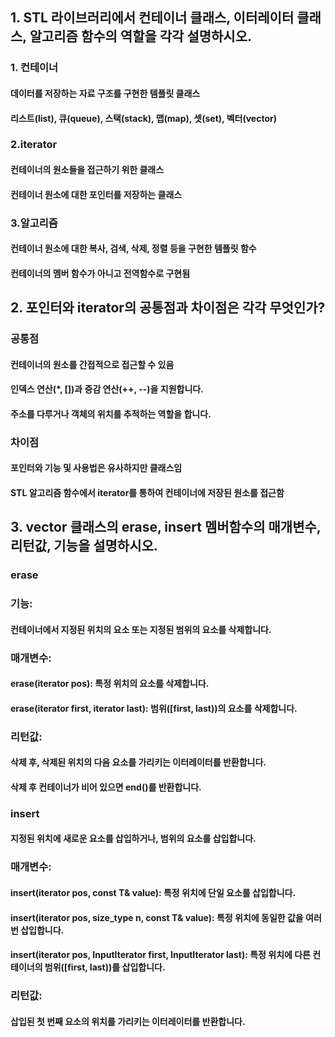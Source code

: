 ## 1. STL 라이브러리에서 컨테이너 클래스, 이터레이터 클래스, 알고리즘 함수의 역할을 각각 설명하시오.
### 1. 컨테이너
  #### 데이터를 저장하는 자료 구조를 구현한 템플릿 클래스
  #### 리스트(list), 큐(queue), 스택(stack), 맵(map), 셋(set), 벡터(vector)


### 2.iterator
  #### 컨테이너의 원소들을 접근하기 위한 클래스
  #### 컨테이너 원소에 대한 포인터를 저장하는 클래스

  
### 3.알고리즘
  #### 컨테이너 원소에 대한 복사, 검색, 삭제, 정렬 등을 구현한 템플릿 함수
  #### 컨테이너의 멤버 함수가 아니고 전역함수로 구현됨


## 2. 포인터와 iterator의 공통점과 차이점은 각각 무엇인가?
### 공통점
#### 컨테이너의 원소를 간접적으로 접근할 수 있음
#### 인덱스 연산(*, [])과 증감 연산(++, --)을 지원합니다.
#### 주소를 다루거나 객체의 위치를 추적하는 역할을 합니다.


### 차이점
#### 포인터와 기능 및 사용법은 유사하지만 클래스임
#### STL 알고리즘 함수에서 iterator를 통하여 컨테이너에 저장된 원소를 접근함


## 3. vector 클래스의 erase, insert 멤버함수의 매개변수, 리턴값, 기능을 설명하시오.
### erase
### 기능: 
#### 컨테이너에서 지정된 위치의 요소 또는 지정된 범위의 요소를 삭제합니다.
### 매개변수:
#### erase(iterator pos): 특정 위치의 요소를 삭제합니다.
#### erase(iterator first, iterator last): 범위([first, last))의 요소를 삭제합니다.
### 리턴값:
#### 삭제 후, 삭제된 위치의 다음 요소를 가리키는 이터레이터를 반환합니다.
#### 삭제 후 컨테이너가 비어 있으면 end()를 반환합니다.



### insert
#### 지정된 위치에 새로운 요소를 삽입하거나, 범위의 요소를 삽입합니다.
### 매개변수:
#### insert(iterator pos, const T& value): 특정 위치에 단일 요소를 삽입합니다.
#### insert(iterator pos, size_type n, const T& value): 특정 위치에 동일한 값을 여러 번 삽입합니다.
#### insert(iterator pos, InputIterator first, InputIterator last): 특정 위치에 다른 컨테이너의 범위([first, last))를 삽입합니다.
### 리턴값:
#### 삽입된 첫 번째 요소의 위치를 가리키는 이터레이터를 반환합니다.
